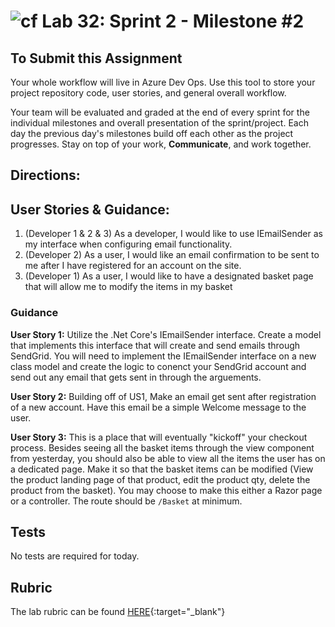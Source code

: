 ![cf](http://i.imgur.com/7v5ASc8.png) Lab 32: Sprint 2 - Milestone #2
=====================================

## To Submit this Assignment
Your whole workflow will live in Azure Dev Ops. Use this tool to store your project repository code, user stories, and general overall workflow. 

Your team will be evaluated and graded at the end of every sprint for the individual milestones and overall presentation of the sprint/project. Each day the previous day's milestones build off each other as the project progresses. Stay on top of your work, **Communicate**, and work together.


## Directions:


## User Stories & Guidance:

1. (Developer 1 & 2 & 3) As a developer, I would like to use IEmailSender as my interface when configuring email functionality. 
2. (Developer 2) As a user, I would like an email confirmation to be sent to me after I have registered for an account on the site.
3. (Developer 1) As a user, I would like to have a designated basket page that will allow me to modify the items in my basket


### Guidance

**User Story 1:** Utilize the .Net Core's IEmailSender interface. 
Create a model that implements this interface that will create and send emails 
through SendGrid. You will need to implement the IEmailSender interface on a new 
class model and create the logic to conenct your SendGrid account and send out any
email that gets sent in  through the arguements. 

**User Story 2:** Building off of US1, Make an email get sent after 
registration of a new account. Have this email be a simple Welcome message to the user. 

**User Story 3:** This is a place that will eventually "kickoff" your 
checkout process. Besides seeing all the basket items through the view component 
from yesterday, you should also be able to view all the items the user has on a 
dedicated page. Make it so that the basket items can be modified (View the product 
landing page of that product, edit the product qty, delete the product from the 
basket). You may choose to make this either a Razor page or a controller. The route should
be `/Basket` at minimum. 


## Tests

No tests are required for today. 


## Rubric

The lab rubric can be found [HERE](../Resources/rubric){:target="_blank"} 
